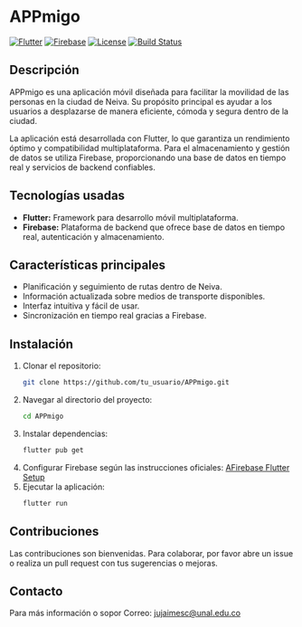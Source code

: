 # APPmigo

[![Flutter](https://img.shields.io/badge/Flutter-02569B?logo=flutter&logoColor=white)](https://flutter.dev/) 
[![Firebase](https://img.shields.io/badge/Firebase-FFCA28?logo=firebase&logoColor=black)](https://firebase.google.com/) 
[![License](https://img.shields.io/badge/License-MIT-green)](LICENSE) 
[![Build Status](https://img.shields.io/badge/build-passing-brightgreen)](#) 

## Descripción

APPmigo es una aplicación móvil diseñada para facilitar la movilidad de las personas en la ciudad de Neiva. Su propósito principal es ayudar a los usuarios a desplazarse de manera eficiente, cómoda y segura dentro de la ciudad.

La aplicación está desarrollada con Flutter, lo que garantiza un rendimiento óptimo y compatibilidad multiplataforma. Para el almacenamiento y gestión de datos se utiliza Firebase, proporcionando una base de datos en tiempo real y servicios de backend confiables.

## Tecnologías usadas

- **Flutter:** Framework para desarrollo móvil multiplataforma.
- **Firebase:** Plataforma de backend que ofrece base de datos en tiempo real, autenticación y almacenamiento.

## Características principales

- Planificación y seguimiento de rutas dentro de Neiva.
- Información actualizada sobre medios de transporte disponibles.
- Interfaz intuitiva y fácil de usar.
- Sincronización en tiempo real gracias a Firebase.

## Instalación

1. Clonar el repositorio:
    ```bash
   git clone https://github.com/tu_usuario/APPmigo.git
2. Navegar al directorio del proyecto:
    ```bash
   cd APPmigo
3. Instalar dependencias:
    ```bash
    flutter pub get
4. Configurar Firebase según las instrucciones oficiales:
    [AFirebase Flutter Setup](https://firebase.flutter.dev/docs/overview/)
5. Ejecutar la aplicación:
    ```bash
    flutter run

## Contribuciones

Las contribuciones son bienvenidas. Para colaborar, por favor abre un issue o realiza un pull request con tus sugerencias o mejoras.

## Contacto
Para más información o sopor
Correo: <jujaimesc@unal.edu.co>